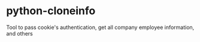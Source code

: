# python-cloneinfo
Tool to pass cookie's authentication, get all company employee information, and others
